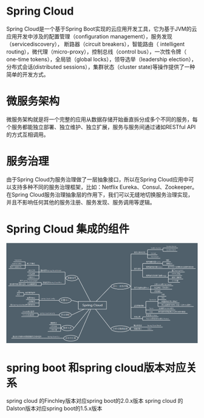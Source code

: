 # Spring Cloud
Spring Cloud是一个基于Spring Boot实现的云应用开发工具，它为基于JVM的云应用开发中涉及的配置管理（configuration management），服务发现（servicediscovery）， 断路器（circuit breakers），智能路由（ intelligent routing），微代理（micro-proxy），控制总线（control bus），一次性令牌（ one-time tokens），全局锁（global locks），领导选举（leadership election），分布式会话(distributed sessions），集群状态（cluster state)等操作提供了一种简单的开发方式。
    
# 微服务架构
微服务架构就是将一个完整的应用从数据存储开始垂直拆分成多个不同的服务，每个服务都能独立部署、独立维护、独立扩展，服务与服务间通过诸如RESTful API的方式互相调用。
    
# 服务治理
由于Spring Cloud为服务治理做了一层抽象接口，所以在Spring Cloud应用中可以支持多种不同的服务治理框架，比如：Netflix Eureka、Consul、Zookeeper。在Spring Cloud服务治理抽象层的作用下，我们可以无缝地切换服务治理实现，并且不影响任何其他的服务注册、服务发现、服务调用等逻辑。
    
# Spring Cloud 集成的组件
![spring cloud](src/main/resources/images/spring-cloud.png)  
    
# spring boot 和spring cloud版本对应关系
spring cloud 的Finchley版本对应spring boot的2.0.x版本
spring cloud 的Dalston版本对应spring boot的1.5.x版本